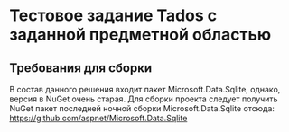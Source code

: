 ﻿Тестовое задание Tados с заданной предметной областью
=====================================================

Требования для сборки
---------------------

В состав данного решения входит пакет Microsoft.Data.Sqlite, однако, версия в NuGet очень старая.
Для сборки проекта следует получить NuGet пакет последней ночной сборки Microsoft.Data.Sqlite отсюда:
		https://github.com/aspnet/Microsoft.Data.Sqlite